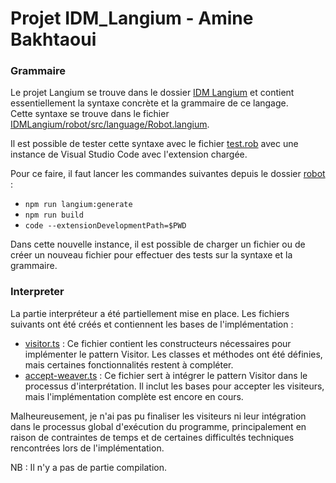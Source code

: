 # Projet IDM_Langium - Amine Bakhtaoui
### Grammaire
Le projet Langium se trouve dans le dossier [IDM Langium](./IDM%20Langium/) et contient essentiellement la syntaxe concrète et la grammaire de ce langage.  
Cette syntaxe se trouve dans le fichier [IDMLangium/robot/src/language/Robot.langium](./IDM%20Langium/robot/src/language/Robot.langium).

Il est possible de tester cette syntaxe avec le fichier [test.rob](./IDM%20Langium/test.rob) avec une instance de Visual Studio Code avec l'extension chargée. 

Pour ce faire, il faut lancer les commandes suivantes depuis le dossier [robot](./IDM%20Langium/robot/) :
- `npm run langium:generate`
- `npm run build`
- `code --extensionDevelopmentPath=$PWD`

Dans cette nouvelle instance, il est possible de charger un fichier ou de créer un nouveau fichier pour effectuer des tests sur la syntaxe et la grammaire.

### Interpreter
La partie interpréteur a été partiellement mise en place. 
Les fichiers suivants ont été créés et contiennent les bases de l'implémentation :

- [visitor.ts](./IDM%20Langium/robot/src/semantics/visitor.ts) : Ce fichier contient les constructeurs nécessaires pour implémenter le pattern Visitor. Les classes et méthodes ont été définies, mais certaines fonctionnalités restent à compléter.
- [accept-weaver.ts](./IDM%20Langium/robot/src/semantics/accept-weaver.ts) : Ce fichier sert à intégrer le pattern Visitor dans le processus d'interprétation. Il inclut les bases pour accepter les visiteurs, mais l'implémentation complète est encore en cours.

Malheureusement, je n'ai pas pu finaliser les visiteurs ni leur intégration dans le processus global d'exécution du programme, principalement en raison de contraintes de temps et de certaines difficultés techniques rencontrées lors de l'implémentation.

NB : Il n'y a pas de partie compilation.
